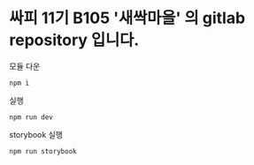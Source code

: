 # 싸피 11기 B105 '새싹마을' 의 gitlab repository 입니다.

모듈 다운
```
npm i
```

실행
```
npm run dev
```

storybook 실행
```
npm run storybook
```
